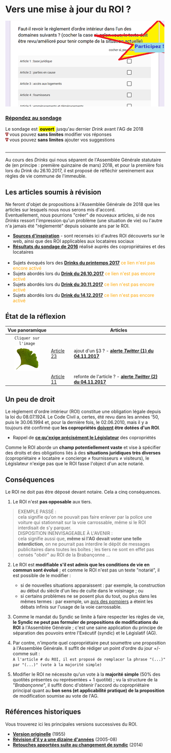 # Vers une mise à jour du ROI ?

![](Sondage.png)
### [**Répondez au sondage**](https://goo.gl/forms/fIdhrp0iJgdRNojq2) 

Le sondage est <mark><b>&nbsp;ouvert&nbsp;</b></mark>&nbsp;jusqu'au dernier *Drink* avant l'AG de 2018<br><font color="#8b0000"><b>&nabla;</b></font> vous pouvez **sans limites** modifier vos réponses<br><font color="#8b0000"><b>&nabla;</b></font> vous pouvez **sans limites** ajouter vos suggestions<br>&nbsp;

---

Au cours des *Drinks* qui nous séparent de l'Assemblée Générale statutaire de (en principe : première quinzaine de mars) 2018, et pour la première fois lors du *Drink* du 26.10.2017, il est proposé de réfléchir sereinement aux règles de vie commune de l'immeuble.

## Les articles soumis à révision

Ne feront d'objet de propositions à l'Assemblée Générale de 2018 que les articles sur lesquels nous nous serons mis d'accord.  
&Eacute;ventuellement, nous pourrions "créer" de nouveaux articles, si de nos *Drinks* ressort l'impression qu'un problème (une situation de vie) ou l'autre n'a jamais été "réglementé" depuis soixante ans par le ROI.

* [**Sources d'inspiration**](Sources.md) - sont recensés ici d'autres ROI découverts sur le web, ainsi que des ROI applicables aux locataires sociaux
* [**Résultats du sondage de 2016**](Sondage_2016.pdf) réalisé auprès des copropriétaires et des locataires<br>&nbsp;
* Sujets évoqués lors des [**Drinks du printemps 2017**](Earlier_Drinks.md) <font color="orange">ce lien n'est pas encore activé</font>
* Sujets abordés lors du [**Drink du 26.10.2017**]() <font color="orange">ce lien n'est pas encore activé</font>
* Sujets abordés lors du [**Drink du 30.11.2017**]() <font color="orange">ce lien n'est pas encore activé</font>
* Sujets abordés lors du [**Drink du 14.12.2017**]() <font color="orange">ce lien n'est pas encore activé</font>

## &Eacute;tat de la réflexion

| Vue panoramique | &nbsp; | Articles |
| :---: | --- | --- |
| `Cliquer sur l'image`<br>[![](Gingko.png)](https://gingkoapp.com/roi-brabanconne) | [Article 23](Art_23_3.md) | ajout d'un §3 ? - **[alerte *Twitter* (1) du 04.11.2017](https://twitter.com/brab80webscom/status/926798131005595648)** |
| &nbsp; | [Article 11](Art_11.md) | refonte de l'article ? - **[alerte *Twitter* (2) du 04.11.2017](https://twitter.com/brab80webscom/status/926913650195038219)** |

## Un peu de droit

Le règlement d'ordre intérieur (ROI) constitue une obligation légale depuis la loi du 08.07.1924. Le Code Civil a, certes, été revu dans les années '50, puis le 30.06.1994 et, pour la dernière fois, le 02.06.2010, mais il y a toujours été confirmé que **les copropriétés <u>doivent</u> être dotées d'un ROI**.

* Rappel de **[ce qu'exige précisément  le Législateur](Droit.md)** des copropriétés

Comme le ROI aborde un **champ potentiellement vaste** et vise à spécifier des droits et des obligations liés à des **situations juridiques très diverses** (copropriétaire &ne; locataire &ne; concierge &ne; fournisseurs &ne; visiteurs), le Législateur n'exige pas  que le ROI fasse l'object d'un acte notarié.

## Conséquences

Le ROI ne doit pas être déposé devant notaire. Cela a cinq conséquences.

1. Le ROI n'est **pas opposable** aux tiers.
> EXEMPLE PASS&Eacute; :  
cela signifie qu'on ne pouvait pas faire enlever par la police une voiture qui stationnait sur la voie carrossable, même si le ROI interdisait de s'y parquer.  
> DISPOSITION INENVISAGEABLE &Agrave; L'AVENIR :  
cela signifie aussi que, **même si l'AG devait voter une telle interdiction**, on ne pourrait pas interdire le dépôt de messages publicitaires dans toutes les boîtes ; les tiers ne sont en effet pas censés "obéir" au ROI de la Brabançonne ...

2. Le ROI est **modifiable s'il est admis que les conditions de vie en commun sont évolué** ; et comme le ROI n'est pas un texte "notarié", il est possible de le modifier :
    *  si de nouvelles situations apparaissent : par exemple, la construction au début du siècle d'un lieu de culte dans le voisinage ; ou 
    * si certains problèmes ne se posent plus du tout, ou plus dans les mêmes termes : par exemple, un [avis des pompiers](Avis_voie_carrossable.pdf) a éteint les débats infinis sur l'usage de la voie carrossable.

3. Comme le mandat du Syndic se limite à faire respecter les règles de vie, **le Syndic ne peut pas formuler de propositions de modifications du ROI** à l'Assemblée Générale ; c'est une saine application du principe de séparation des pouvoirs entre l'Exécutif (syndic) et le Législatif (AG).

4. Par contre, n'importe quel copropriétaire peut soumettre une proposition à l'Assemblée Générale. Il suffit de rédiger un point d'ordre du jour +/- comme suit :  
`A l'article # du ROI, il est proposé de remplacer la phrase "(...)" par "(...)" (vote à la majorité simple)` 

5. Modifier le ROI ne nécessite qu'un vote à la **majorité simple** (50% des quotités présentes ou représentées + 1 quotité) ; vu la structure de la "*Brabançonne*", il suffit donc d'obtenir l'accord du copropriétaire principal quant au **bon sens (et applicabilité pratique) de la proposition** de modification soumise au vote de l'AG.

## Références historiques

Vous trouverez ici les principales versions successives du ROI.

* [**Version originelle**](Version_1955.md) (1955)
* [**Révision d'il y a une dizaine d'années**](Version_2006.md) (2005-08)
* [**Retouches apportées suite au changement de syndic**](Version_2014.md) (2014)

